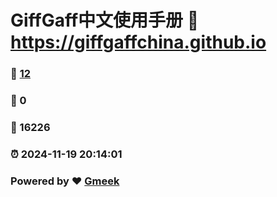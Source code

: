 # GiffGaff中文使用手册 :link: https://giffgaffchina.github.io 
### :page_facing_up: [12](https://giffgaffchina.github.io/tag.html) 
### :speech_balloon: 0 
### :hibiscus: 16226 
### :alarm_clock: 2024-11-19 20:14:01 
### Powered by :heart: [Gmeek](https://github.com/Meekdai/Gmeek)

